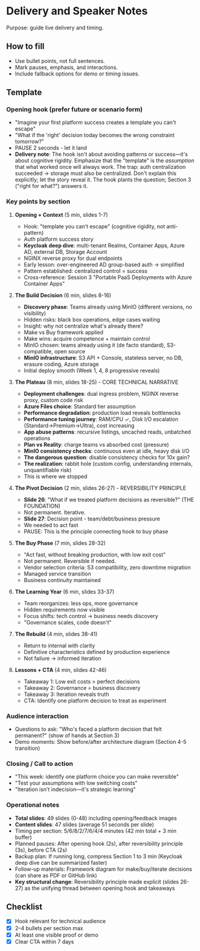 # Delivery and Speaker Notes
Purpose: guide live delivery and timing.

## How to fill
- Use bullet points, not full sentences.
- Mark pauses, emphasis, and interactions.
- Include fallback options for demo or timing issues.

## Template
### Opening hook (prefer future or scenario form)
- "Imagine your first platform success creates a template you can't escape"
- "What if the 'right' decision today becomes the wrong constraint tomorrow?"
- PAUSE 2 seconds - let it land
- **Delivery note**: The hook isn't about avoiding patterns or success—it's about cognitive rigidity. Emphasize that the "template" is the *assumption* that what worked once will always work. The trap: auth centralization succeeded → storage must also be centralized. Don't explain this explicitly; let the story reveal it. The hook plants the question; Section 3 ("right for what?") answers it.

### Key points by section
1. **Opening + Context** (5 min, slides 1-7)
   - Hook: "template you can't escape" (cognitive rigidity, not anti-pattern)
   - Auth platform success story
   - **Keycloak deep dive**: multi-tenant Realms, Container Apps, Azure AD, external DB, Storage Account
   - NGINX reverse proxy for dual endpoints
   - Early lesson: over-engineered AD group-based auth → simplified
   - Pattern established: centralized control = success
   - Cross-reference: Session 3 "Portable PaaS Deployments with Azure Container Apps"

2. **The Build Decision** (6 min, slides 8-16)
   - **Discovery phase**: Teams already using MinIO (different versions, no visibility)
   - Hidden risks: black box operations, edge cases waiting
   - Insight: why not centralize what's already there?
   - Make vs Buy framework applied
   - Make wins: acquire competence + maintain control
   - MinIO chosen: teams already using it (de facto standard), S3-compatible, open source
   - **MinIO infrastructure**: S3 API + Console, stateless server, no DB, erasure coding, Azure storage
   - Initial deploy smooth (Week 1, 4, 8 progressive reveals)

3. **The Plateau** (8 min, slides 18-25) - CORE TECHNICAL NARRATIVE
   - **Deployment challenges**: dual ingress problem, NGINX reverse proxy, custom code risk
   - **Azure Files choice**: Standard tier assumption
   - **Performance degradation**: production load reveals bottlenecks
   - **Performance tuning journey**: RAM/CPU ✓, Disk I/O escalation (Standard→Premium→Ultra), cost increasing
   - **App abuse patterns**: recursive listings, uncached reads, unbatched operations
   - **Plan vs Reality**: charge teams vs absorbed cost (pressure)
   - **MinIO consistency checks**: continuous even at idle, heavy disk I/O
   - **The dangerous question**: disable consistency checks for 10x gain?
   - **The realization**: rabbit hole (custom config, understanding internals, unquantifiable risk)
   - This is where we stopped

4. **The Pivot Decision** (2 min, slides 26-27) - REVERSIBILITY PRINCIPLE
   - **Slide 26**: "What if we treated platform decisions as reversible?" (THE FOUNDATION)
   - Not permanent. Iterative.
   - **Slide 27**: Decision point - team/debt/business pressure
   - We needed to act fast
   - PAUSE: This is the principle connecting hook to buy phase

5. **The Buy Phase** (7 min, slides 28-32)
   - "Act fast, without breaking production, with low exit cost"
   - Not permanent. Reversible if needed.
   - Vendor selection criteria: S3 compatibility, zero downtime migration
   - Managed service transition
   - Business continuity maintained

6. **The Learning Year** (6 min, slides 33-37)
   - Team reorganizes: less ops, more governance
   - Hidden requirements now visible
   - Focus shifts: tech control → business needs discovery
   - "Governance scales, code doesn't"

7. **The Rebuild** (4 min, slides 38-41)
   - Return to internal with clarity
   - Definitive characteristics defined by production experience
   - Not failure → informed iteration

8. **Lessons + CTA** (4 min, slides 42-46)
   - Takeaway 1: Low exit costs > perfect decisions
   - Takeaway 2: Governance = business discovery
   - Takeaway 3: Iteration reveals truth
   - CTA: Identify one platform decision to treat as experiment

### Audience interaction
- Questions to ask: "Who's faced a platform decision that felt permanent?" (show of hands at Section 3)
- Demo moments: Show before/after architecture diagram (Section 4-5 transition)

### Closing / Call to action
- "This week: identify one platform choice you can make reversible"
- "Test your assumptions with low switching costs"
- "Iteration isn't indecision—it's strategic learning"

### Operational notes
- **Total slides**: 49 slides (0-48) including opening/feedback images
- **Content slides**: 47 slides (average 51 seconds per slide)
- Timing per section: 5/6/8/2/7/6/4/4 minutes (42 min total + 3 min buffer)
- Planned pauses: After opening hook (2s), after reversibility principle (3s), before CTA (2s)
- Backup plan: If running long, compress Section 1 to 3 min (Keycloak deep dive can be summarized faster)
- Follow-up materials: Framework diagram for make/buy/iterate decisions (can share as PDF or GitHub link)
- **Key structural change**: Reversibility principle made explicit (slides 26-27) as the unifying thread between opening hook and takeaways

## Checklist
- [x] Hook relevant for technical audience
- [x] 2–4 bullets per section max
- [x] At least one visible proof or demo
- [x] Clear CTA within 7 days
